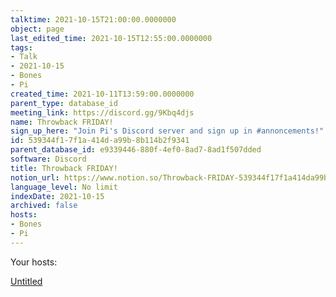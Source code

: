 ```yaml
---
talktime: 2021-10-15T21:00:00.0000000
object: page
last_edited_time: 2021-10-15T12:55:00.0000000
tags:
- Talk
- 2021-10-15
- Bones
- Pi
created_time: 2021-10-11T13:59:00.0000000
parent_type: database_id
meeting_link: https://discord.gg/9Kbq4djs
name: Throwback FRIDAY!
sign_up_here: "Join Pi's Discord server and sign up in #annoncements!"
id: 539344f1-7f1a-414d-a99b-8b114b2f9341
parent_database_id: e9339446-880f-4ef0-8ad7-8ad1f507dded
software: Discord
title: Throwback FRIDAY!
notion_url: https://www.notion.so/Throwback-FRIDAY-539344f17f1a414da99b8b114b2f9341
language_level: No limit
indexDate: 2021-10-15
archived: false
hosts:
- Bones
- Pi
---
```




Your hosts:

[Untitled](https://www.notion.so/482e61b02b9c4456b2b4fe86bb7544c6)   





